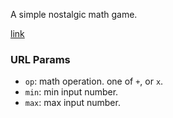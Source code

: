 A simple nostalgic math game.

<a href="https://acd124.github.io/math/">link</a>

### URL Params

- `op`: math operation. one of `+`, or `x`.
- `min`: min input number.
- `max`: max input number.
